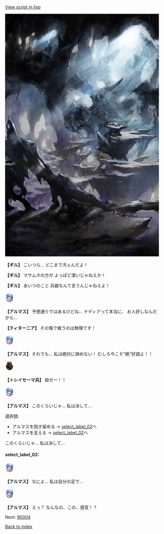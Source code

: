 [View script in lisp](../scripts/100105051.txt)

![101_cave.png](../images/backgrounds/101_cave.png)

**【ギル】**
こいつら…
どこまで汚ぇんだよ！

**【ギル】**
マサムネの方が
よっぽど潔いじゃねえか！

**【ギル】**
あいつのこと
兵器なんて言うんじゃねえよ！

<img src="../images/units/3103811.png" alt="3103811.png" height="34"/>

**【アルマス】**
予想通りではあるけどね…
ナディアって本当に、
お人好しなんだから…

**【ティターニア】**
その傷で戦うのは無理です！

<img src="../images/units/3103811.png" alt="3103811.png" height="34"/>

**【アルマス】**
それでも…
私は絶対に諦めない！
むしろ今こそ“絶”好調よ！！

<img src="../images/units/3830001.png" alt="3830001.png" height="34"/>

**【トレイセーマ兵】**
殺せー！！

<img src="../images/units/3103811.png" alt="3103811.png" height="34"/>

**【アルマス】**
このくらいじゃ…
私は決して…

選択肢:
- アルマスを抱き留める → [select_label_02](#select_label_02)へ
- アルマスを支える → [select_label_02](#select_label_02)へ

このくらいじゃ…
私は決して…

#### select_label_02:

<img src="../images/units/3103811.png" alt="3103811.png" height="34"/>

**【アルマス】**
なによ…
私は自分の足で…

<img src="../images/units/3103811.png" alt="3103811.png" height="34"/>

**【アルマス】**
えっ？
なんなの、この、感覚！？

Next: [90004](90004.md)

[Back to index](index.md)
